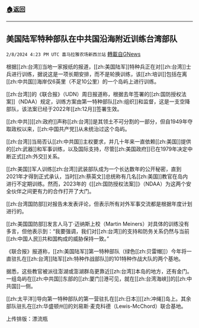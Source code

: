 ###  [:house:返回](README.md)
---


## 美国陆军特种部队在中共国沿海附近训练台湾部队
`2/8/2024 4:23 PM UTC 喜马拉雅农场新西兰站` [轉載自GNews](https://gnews.org/articles/2293093)

根据[[zh:台湾]]当地一家报纸的报道，[[zh:美国陆军]]特种兵正在对[[zh:台湾]]士兵进行训练，据说这是一项长期安排，而不是轮换训练，该[[zh:培训]]包括在离[[zh:中共国]]海岸仅6英里（不足10公里）的一个岛屿上进行训练。

[[zh:台湾]]的《联合报》（UDN）周日报道称，根据去年签署的[[zh:国防授权法案]]（NDAA）规定，训练方案由第一特种部队[[zh:组织]]和监督，这是一支空降部队，该法案已经于2022年[[zh:12月]]签署生效。

[[zh:中共]][[zh:政府]]声称[[zh:台湾]]是其领土不可分割的一部分，但自1949年夺取政权以来，[[zh:中国共产党]]从未统治过这个岛屿。

[[zh:台湾]]当局否认[[zh:中共国]]主权要求，并几十年来一直依赖[[zh:美国]]提供的[[zh:武器]]和军事训练，以及国际支持，尽管[[zh:美国政府]]已在1979年决定中断正式[[zh:外交]]关系。

[[zh:美国]]军人训练[[zh:台湾]]武装部队成为一个长达数年的公开秘密，直到2021年才得到正式承认，当时[[zh:蔡英文]]总统称有几名[[zh:美国]]教官在岛内进行不定期训练。然而，2023年的《[[zh:国防授权法案]]》（NDAA）为这两个安全伙伴之间更有力的合作打开了大门。

[[zh:台湾国防部]]对报告未发表评论，但表示所有对外军事交流都是根据年度计划进行的。

[[zh:美国国防部]]发言人马丁·迈纳斯上校（Martin Meiners）对具体的训练没有多言，但他表示到：“我要强调，我们对[[zh:台湾]]的支持和防务关系仍然与当前[[zh:中国人民]]共和国构成的威胁保持一致。”

《联合报》报道称，[[zh:美国陆军]]第一特种部队（绿色[[zh:贝雷帽]]）今年将一直驻扎在[[zh:台湾]]陆军[[zh:特种作战部队]]的101特种作战大队的两个基地。

据悉，这些教官被派往澎湖或澎湖群岛更靠近[[zh:台湾]]本岛的地方，还有金门。一组岛屿在[[zh:中共国]]东部的[[zh:厦门]]港可见，就在[[zh:台湾海峡]]的[[zh:中共国]]一侧。

[[zh:太平洋]]导向第一特种部队的第一营驻扎在[[zh:日本]][[zh:冲绳]]岛上。其余部队驻扎在[[zh:华盛顿州]]的刘易斯·麦克科德（Lewis-McChord）联合基地。

上传排版：漂流瓶
